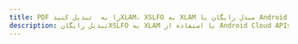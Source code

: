 ---title: PDF را به  تبدیل کنیدXLAM، XSLFO به XLAM مبدل رایگان یا Android SDKdescription: تبدیل رایگانXSLFO به XLAM با استفاده از Android Cloud APIs & SDK همچنین اسناد PDF را در Cloud ایجاد، ویرایش و رندر کنید.---